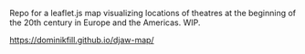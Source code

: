 Repo for a leaflet.js map visualizing locations of theatres at the beginning of the 20th century in Europe and the Americas.
WIP.

https://dominikfill.github.io/djaw-map/
